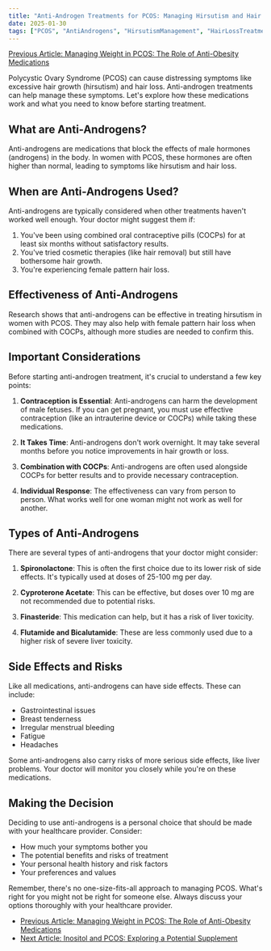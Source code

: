 ```yaml
---
title: "Anti-Androgen Treatments for PCOS: Managing Hirsutism and Hair Loss"
date: 2025-01-30
tags: ["PCOS", "AntiAndrogens", "HirsutismManagement", "HairLossTreatment", "PCOSTreatment"]
---
```


[Previous Article: Managing Weight in PCOS: The Role of Anti-Obesity Medications](../anti-obesity-medications-pcos)

Polycystic Ovary Syndrome (PCOS) can cause distressing symptoms like excessive hair growth (hirsutism) and hair loss. Anti-androgen treatments can help manage these symptoms. Let's explore how these medications work and what you need to know before starting treatment.

## What are Anti-Androgens?

Anti-androgens are medications that block the effects of male hormones (androgens) in the body. In women with PCOS, these hormones are often higher than normal, leading to symptoms like hirsutism and hair loss.

## When are Anti-Androgens Used?

Anti-androgens are typically considered when other treatments haven't worked well enough. Your doctor might suggest them if:

1. You've been using combined oral contraceptive pills (COCPs) for at least six months without satisfactory results.
2. You've tried cosmetic therapies (like hair removal) but still have bothersome hair growth.
3. You're experiencing female pattern hair loss.

## Effectiveness of Anti-Androgens

Research shows that anti-androgens can be effective in treating hirsutism in women with PCOS. They may also help with female pattern hair loss when combined with COCPs, although more studies are needed to confirm this.

## Important Considerations

Before starting anti-androgen treatment, it's crucial to understand a few key points:

1. **Contraception is Essential**: Anti-androgens can harm the development of male fetuses. If you can get pregnant, you must use effective contraception (like an intrauterine device or COCPs) while taking these medications.

2. **It Takes Time**: Anti-androgens don't work overnight. It may take several months before you notice improvements in hair growth or loss.

3. **Combination with COCPs**: Anti-androgens are often used alongside COCPs for better results and to provide necessary contraception.

4. **Individual Response**: The effectiveness can vary from person to person. What works well for one woman might not work as well for another.

## Types of Anti-Androgens

There are several types of anti-androgens that your doctor might consider:

1. **Spironolactone**: This is often the first choice due to its lower risk of side effects. It's typically used at doses of 25-100 mg per day.

2. **Cyproterone Acetate**: This can be effective, but doses over 10 mg are not recommended due to potential risks.

3. **Finasteride**: This medication can help, but it has a risk of liver toxicity.

4. **Flutamide and Bicalutamide**: These are less commonly used due to a higher risk of severe liver toxicity.

## Side Effects and Risks

Like all medications, anti-androgens can have side effects. These can include:

- Gastrointestinal issues
- Breast tenderness
- Irregular menstrual bleeding
- Fatigue
- Headaches

Some anti-androgens also carry risks of more serious side effects, like liver problems. Your doctor will monitor you closely while you're on these medications.

## Making the Decision

Deciding to use anti-androgens is a personal choice that should be made with your healthcare provider. Consider:

- How much your symptoms bother you
- The potential benefits and risks of treatment
- Your personal health history and risk factors
- Your preferences and values

Remember, there's no one-size-fits-all approach to managing PCOS. What's right for you might not be right for someone else. Always discuss your options thoroughly with your healthcare provider.

* [Previous Article: Managing Weight in PCOS: The Role of Anti-Obesity Medications](../anti-obesity-medications-pcos)
* [Next Article: Inositol and PCOS: Exploring a Potential Supplement](../inositol-supplementation-pcos)

